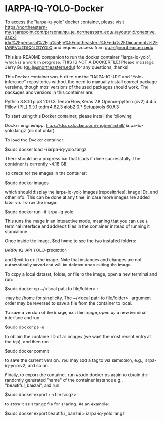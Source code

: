 # IARPA-IQ-YOLO-Docker

To access the "iarpa-iq-yolo" docker container, please visit https://northeastern-my.sharepoint.com/personal/gu_je_northeastern_edu/_layouts/15/onedrive.aspx?id=%2Fpersonal%2Fgu%5Fje%5Fnortheastern%5Fedu%2FDocuments%2FIARPA%2DIQ%2DYOLO
and request access from gu.je@northeastern.edu.

This is a README companion to run the docker container "iarpa-iq-yolo", which is
a work in progress.
THIS IS NOT A DOCKERFILE!
Please message Jerry Gu (gu.je@northeastern.edu) for any questions, thanks!

This Docker container was built to run the "IARPA-IQ-API" and "Yolo-inference"
repositories without the need to manually install correct package versions,
though most versions of the used packages should work. The packages and
versions in this container are:

Python 3.8.10
pip3 20.0.3
TensorFlow/Keras 2.8
Opencv-python (cv2) 4.4.5
Pillow (PIL) 9.0.1
tqdm 4.62.3
glob2 0.7
Setuptools 60.9.3

To start using this Docker container, please install the following:

Docker engine/app: https://docs.docker.com/engine/install/
iarpa-iq-yolo.tar.gz (do not untar)

To load the Docker container:

$sudo docker load -i iarpa-iq-yolo.tar.gz

There should be a progress bar that loads if done successfully. The container is
currently ~4.18 GB.

To check for the images in the container:

$sudo docker images

which should display the iarpa-iq-yolo images (repositories), image IDs, and other info.
This can be done at any time, in case more images are added later on. To run the image:

$sudo docker run -it iarpa-iq-yolo

This runs the image in an interactive mode, meaning that you can use a terminal
interface and add/edit files in the container instead of running it standalone.

Once inside the image, $cd home to see the two installed folders:

IARPA-IQ-API
YOLO-prediction

and $exit to exit the image. Note that instances and changes are not
automatically saved and will be deleted once exiting the image.

To copy a local dataset, folder, or file to the image, open a new terminal and run:

$sudo docker cp ~/<local path to file/folder> <image ID>:<image path>

<image path> may be /home for simplicity. The ~/<local path to file/folder>
<image ID>:<image path> argument order may be reversed to save a file from the container to local.

To save a version of the image, exit the image, open up a new terminal interface and run

$sudo docker ps -a

to obtain the container ID of all images (we want the most recent entry at the top), and then run

$sudo docker commit <container ID> <new image name>

to save the current version. You may add a tag to <new image name> via
semicolon, e.g., iarpa-iq-yolo:v2, and so on.

Finally, to export the container, run #sudo docker ps again to obtain the
randomly generated "name" of the container instance e.g., "beautiful_banzai",
and run

$sudo docker export <name> > <file.tar.gz>

to store it as a tar.gz file for sharing. As an example:

$sudo docker export beautiful_banzai > iarpa-iq-yolo.tar.gz
